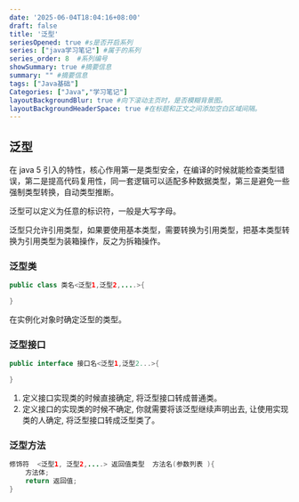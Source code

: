```yaml
---
date: '2025-06-04T18:04:16+08:00'
draft: false
title: '泛型'
seriesOpened: true #s是否开启系列
series: ["java学习笔记"] #属于的系列 
series_order: 8  #系列编号
showSummary: true #摘要信息
summary: "" #摘要信息
tags: ["Java基础"]
Categories: ["Java","学习笔记"]
layoutBackgroundBlur: true #向下滚动主页时，是否模糊背景图。
layoutBackgroundHeaderSpace: true #在标题和正文之间添加空白区域间隔。
---
```



## 泛型
在 java 5 引入的特性，核心作用第一是类型安全，在编译的时候就能检查类型错误，第二是提高代码复用性，同一套逻辑可以适配多种数据类型，第三是避免一些强制类型转换，自动类型推断。  

泛型可以定义为任意的标识符，一般是大写字母。

泛型只允许引用类型，如果要使用基本类型，需要转换为引用类型，把基本类型转换为引用类型为装箱操作，反之为拆箱操作。

### 泛型类

~~~java
public class 类名<泛型1,泛型2,....>{

}
~~~

在实例化对象时确定泛型的类型。

### 泛型接口

~~~java
public interface 接口名<泛型1,泛型2...>{

}
~~~

1. 定义接口实现类的时候直接确定, 将泛型接口转成普通类。
2. 定义接口的实现类的时候不确定, 你就需要将该泛型继续声明出去, 让使用实现类的人确定, 将泛型接口转成泛型类了。

### 泛型方法

~~~java
修饰符  <泛型1, 泛型2,....> 返回值类型  方法名(参数列表 ){
    方法体;
    return 返回值;
}
~~~
